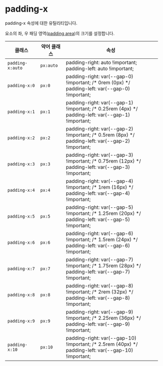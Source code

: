 # padding-x

padding-x 속성에 대한 유틸리티입니다.

요소의 좌, 우 패딩 영역([padding area](https://developer.mozilla.org/en-US/docs/Web/CSS/CSS_box_model/Introduction_to_the_CSS_box_model#padding_area))의 크기를 설정합니다.

<table>
  <thead>
    <tr>
      <th scope="col">클래스</th>
      <th scope="col">약어 클래스</th>
      <th scope="col">속성</th>
    </tr>
  </thead>
  <tbody>
  <tr>
  <td><code>padding-x:auto</code></td>
  <td><code>px:auto</code></td>
  <td>
    <span class="code">padding-right: auto !important;</span><br>
    <span class="code">padding-left: auto !important;</span>
  </td>
</tr>

<tr>
  <td><code>padding-x:0</code></td>
  <td><code>px:0</code></td>
  <td>
    <span class="code">padding-right: var(--gap-0) !important;</span> <span class="c:weak">/* 0rem (0px) */</span><br>
    <span class="code">padding-left: var(--gap-0) !important;</span>
  </td>
</tr>

<tr>
  <td><code>padding-x:1</code></td>
  <td><code>px:1</code></td>
  <td>
    <span class="code">padding-right: var(--gap-1) !important;</span> <span class="c:weak">/* 0.25rem (4px) */</span><br>
    <span class="code">padding-left: var(--gap-1) !important;</span>
  </td>
</tr>

<tr>
  <td><code>padding-x:2</code></td>
  <td><code>px:2</code></td>
  <td>
    <span class="code">padding-right: var(--gap-2) !important;</span> <span class="c:weak">/* 0.5rem (8px) */</span><br>
    <span class="code">padding-left: var(--gap-2) !important;</span>
  </td>
</tr>

<tr>
  <td><code>padding-x:3</code></td>
  <td><code>px:3</code></td>
  <td>
    <span class="code">padding-right: var(--gap-3) !important;</span> <span class="c:weak">/* 0.75rem (12px) */</span><br>
    <span class="code">padding-left: var(--gap-3) !important;</span>
  </td>
</tr>

<tr>
  <td><code>padding-x:4</code></td>
  <td><code>px:4</code></td>
  <td>
    <span class="code">padding-right: var(--gap-4) !important;</span> <span class="c:weak">/* 1rem (16px) */</span><br>
    <span class="code">padding-left: var(--gap-4) !important;</span>
  </td>
</tr>

<tr>
  <td><code>padding-x:5</code></td>
  <td><code>px:5</code></td>
  <td>
    <span class="code">padding-right: var(--gap-5) !important;</span> <span class="c:weak">/* 1.25rem (20px) */</span><br>
    <span class="code">padding-left: var(--gap-5) !important;</span>
  </td>
</tr>

<tr>
  <td><code>padding-x:6</code></td>
  <td><code>px:6</code></td>
  <td>
    <span class="code">padding-right: var(--gap-6) !important;</span> <span class="c:weak">/* 1.5rem (24px) */</span><br>
    <span class="code">padding-left: var(--gap-6) !important;</span>
  </td>
</tr>

<tr>
  <td><code>padding-x:7</code></td>
  <td><code>px:7</code></td>
  <td>
    <span class="code">padding-right: var(--gap-7) !important;</span> <span class="c:weak">/* 1.75rem (28px) */</span><br>
    <span class="code">padding-left: var(--gap-7) !important;</span>
  </td>
</tr>

<tr>
  <td><code>padding-x:8</code></td>
  <td><code>px:8</code></td>
  <td>
    <span class="code">padding-right: var(--gap-8) !important;</span> <span class="c:weak">/* 2rem (32px) */</span><br>
    <span class="code">padding-left: var(--gap-8) !important;</span>
  </td>
</tr>

<tr>
  <td><code>padding-x:9</code></td>
  <td><code>px:9</code></td>
  <td>
    <span class="code">padding-right: var(--gap-9) !important;</span> <span class="c:weak">/* 2.25rem (36px) */</span><br>
    <span class="code">padding-left: var(--gap-9) !important;</span>
  </td>
</tr>

<tr>
  <td><code>padding-x:10</code></td>
  <td><code>px:10</code></td>
  <td>
    <span class="code">padding-right: var(--gap-10) !important;</span> <span class="c:weak">/* 2.5rem (40px) */</span><br>
    <span class="code">padding-left: var(--gap-10) !important;</span>
  </td>
</tr>

  </tbody>

</table>
